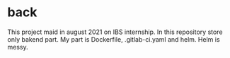 # back
This project maid in august 2021 on IBS internship.
In this repository store only bakend part.
My part is Dockerfile, .gitlab-ci.yaml and helm.
Helm is messy.
